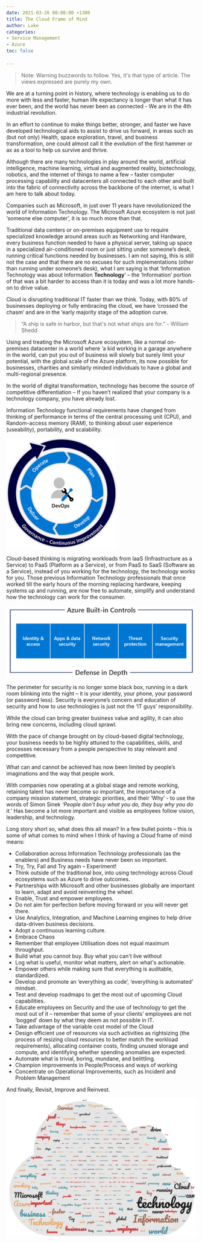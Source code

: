 ```yaml
---
date: 2021-03-26 00:00:00 +1300
title: The Cloud Frame of Mind
author: Luke
categories:
- Service Management
- Azure
toc: false

---
```

> Note: Warning buzzwords to follow. Yes, it's that type of article. The views expressed are purely my own.

We are at a turning point in history, where technology is enabling us to do more with less and faster, human life expectancy is longer than what it has ever been, and the world has never been as connected - We are in the 4th industrial revolution.

In an effort to continue to make things better, stronger, and faster we have developed technological aids to assist to drive us forward, in areas such as (but not only) Health, space exploration, travel, and business transformation, one could almost call it the evolution of the first hammer or ax as a tool to help us survive and thrive.

Although there are many technologies in play around the world, artificial intelligence, machine learning, virtual and augmented reality, biotechnology, robotics, and the internet of things to name a few – faster computer processing capability and datacenters all connected to each other and built into the fabric of connectivity across the backbone of the internet, is what I am here to talk about today.

Companies such as Microsoft, in just over 11 years have revolutionized the world of Information Technology. The Microsoft Azure ecosystem is not just ‘someone else computer’, it is so much more than that.

Traditional data centers or on-premises equipment use to require specialized knowledge around areas such as Networking and Hardware, every business function needed to have a physical server, taking up space in a specialized air-conditioned room or just sitting under someone’s desk, running critical functions needed by businesses. I am not saying, this is still not the case and that there are no excuses for such implementations (other than running under someone’s desk), what I am saying is that ‘Information Technology was about Information **Technology**’ – the ‘Information’ portion of that was a bit harder to access than it is today and was a lot more hands-on to drive value.

Cloud is disrupting traditional IT faster than we think. Today, with 80% of businesses deploying or fully embracing the cloud, we have ‘crossed the chasm’ and are in the ‘early majority stage of the adoption curve.

> “A ship is safe in harbor, but that's not what ships are for.” - William Shedd

Using and treating the Microsoft Azure ecosystem, like a normal on-premises datacenter in a world where ‘a kid working in a garage anywhere in the world, can put you out of business will slowly but surely limit your potential, with the global scale of the Azure platform, its now possible for businesses, charities and similarly minded individuals to have a global and multi-regional presence.

In the world of digital transformation, technology has become the source of competitive differentiation – If you haven’t realized that your company is a technology company, you have already lost.

Information Technology functional requirements have changed from thinking of performance in terms of the central processing unit (CPU), and Random-access memory (RAM), to thinking about user experience (useability), portability, and scalability.

![](/uploads/devops.png "Azure DevOps")

Cloud-based thinking is migrating workloads from IaaS (Infrastructure as a Service) to PaaS (Platform as a Service), or from PaaS to SaaS (Software as a Service), instead of you working for the technology, the technology works for you. Those previous Information Technology professionals that once worked till the early hours of the morning replacing hardware, keeping systems up and running, are now free to automate, simplify and understand how the technology can work for the consumer.

![](/uploads/azurebuiltincontrols.png)

The perimeter for security is no longer some black box, running in a dark room blinking into the night – it is your identity, your phone, your password (or password less). Security is everyone’s concern and education of security and how to use technologies is just not the ‘IT guys’ responsibility.

While the cloud can bring greater business value and agility, it can also bring new concerns, including cloud sprawl.

With the pace of change brought on by cloud-based digital technology, your business needs to be highly attuned to the capabilities, skills, and processes necessary from a people perspective to stay relevant and competitive.

What can and cannot be achieved has now been limited by people’s imaginations and the way that people work.

With companies now operating at a global stage and remote working, retaining talent has never become so important, the importance of a company mission statement, strategic priorities, and their ‘Why’ - to use the words of Simon Sinek _‘People don't buy what you do, they buy why you do it._’ Has become a lot more important and visible as employees follow vision, leadership, and technology.

Long story short so, what does this all mean? In a few bullet points – this is some of what comes to mind when I think of having a Cloud frame of mind means:

* Collaboration across Information Technology professionals (as the enablers) and Business needs have never been so important.
* Try, Try, Fail and Try again – Experiment!
* Think outside of the traditional box, into using technology across Cloud ecosystems such as Azure to drive outcomes.
* Partnerships with Microsoft and other businesses globally are important to learn, adapt and avoid reinventing the wheel.
* Enable, Trust and empower employees.
* Do not aim for perfection before moving forward or you will never get there.
* Use Analytics, Integration, and Machine Learning engines to help drive data-driven business decisions.
* Adopt a continuous learning culture.
* Embrace Chaos
* Remember that employee Utilisation does not equal maximum throughput.
* Build what you cannot buy. Buy what you can't live without
* Log what is useful, monitor what matters, alert on what's actionable.
* Empower others while making sure that everything is auditable, standardized.
* Develop and promote an ‘everything as code’, ‘everything is automated’ mindset.
* Test and develop roadmaps to get the most out of upcoming Cloud capabilities.
* Educate employees on Security and the use of technology to get the most out of it – remember that some of your clients’ employees are not ‘bogged’ down by what they deem as not possible in IT.
* Take advantage of the variable cost model of the Cloud
* Design efficient use of resources via such activities as rightsizing (the process of resizing cloud resources to better match the workload requirements), allocating container costs, finding unused storage and compute, and identifying whether spending anomalies are expected.
* Automate what is trivial, boring, mundane, and belittling.
* Champion improvements in People/Process and ways of working
* Concentrate on Operational Improvements, such as Incident and Problem Management

And finally, Revisit, Improve and Reinvest.

![](/uploads/map.png "Word Cloud")